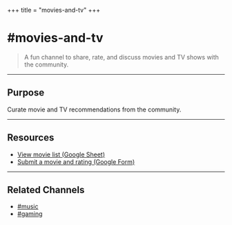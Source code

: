 +++
title = "movies-and-tv"
+++

# #movies-and-tv

> A fun channel to share, rate, and discuss movies and TV shows with the community.

---

## Purpose
Curate movie and TV recommendations from the community.

---

## Resources
- [View movie list (Google Sheet)](https://docs.google.com/spreadsheets/d/e/2PACX-1vS1rw_JQAuZgB6ZNrjmHJVurJhdEeFt5mDKEaw-hocIFKCrGVOvMgNTrabMuMHNZxertSTo0fW4JUus/pubhtml?gid=239468049&single=true)
- [Submit a movie and rating (Google Form)](https://docs.google.com/forms/d/e/1FAIpQLSdGtbpBcLHdNhJ64YpWGOBaHQyLTsELBxGG7WTMFHH7EEsemg/viewform)

---

## Related Channels
- [#music](/channels/music/)
- [#gaming](/channels/gaming/)
